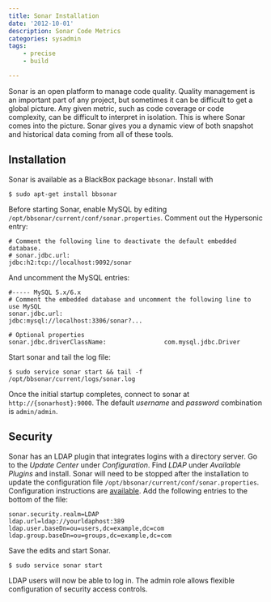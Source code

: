 ```yaml
---
title: Sonar Installation
date: '2012-10-01'
description: Sonar Code Metrics
categories: sysadmin
tags:
    - precise
    - build

---
```


Sonar is an open platform to manage code quality. Quality management is an important part of any project, but sometimes it can be difficult to get a global picture. Any given metric, such as code coverage or code complexity, can be difficult to interpret in isolation. This is where Sonar comes into the picture. Sonar gives you a dynamic view of both snapshot and historical data coming from all of these tools. 

## Installation

Sonar is available as a BlackBox package `bbsonar`. Install with

    $ sudo apt-get install bbsonar

Before starting Sonar, enable MySQL by editing `/opt/bbsonar/current/conf/sonar.properties`. Comment out the Hypersonic entry:

    # Comment the following line to deactivate the default embedded database.
    # sonar.jdbc.url:                            jdbc:h2:tcp://localhost:9092/sonar

And uncomment the MySQL entries:

    #----- MySQL 5.x/6.x
    # Comment the embedded database and uncomment the following line to use MySQL
    sonar.jdbc.url:                            jdbc:mysql://localhost:3306/sonar?...

    # Optional properties
    sonar.jdbc.driverClassName:                com.mysql.jdbc.Driver

Start sonar and tail the log file:

    $ sudo service sonar start && tail -f /opt/bbsonar/current/logs/sonar.log

Once the initial startup completes, connect to sonar at `http://{sonarhost}:9000`. The default _username_ and _password_ combination is `admin/admin`.

## Security

Sonar has an LDAP plugin that integrates logins with a directory server. Go to the _Update Center_ under _Configuration_. Find _LDAP_ under _Available Plugins_ and install. Sonar will need to be stopped after the installation to update the configuration file `/opt/bbsonar/current/conf/sonar.properties`. Configuration instructions are [available](http://docs.codehaus.org/display/SONAR/LDAP+Plugin#LDAPPlugin-UsageInstallation). Add the following entries to the bottom of the file:

    sonar.security.realm=LDAP
    ldap.url=ldap://yourldaphost:389
    ldap.user.baseDn=ou=users,dc=example,dc=com
    ldap.group.baseDn=ou=groups,dc=example,dc=com

Save the edits and start Sonar.

    $ sudo service sonar start

LDAP users will now be able to log in. The admin role allows flexible configuration of security access controls.
